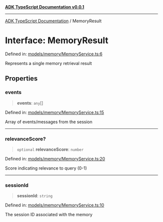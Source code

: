 [**ADK TypeScript Documentation v0.0.1**](../README.md)

***

[ADK TypeScript Documentation](../globals.md) / MemoryResult

# Interface: MemoryResult

Defined in: [models/memory/MemoryService.ts:6](https://github.com/pontus-devoteam/adk-typescript/blob/9fe8a397cfb495545a029b2d9b6f8a0adf2c2de5/src/models/memory/MemoryService.ts#L6)

Represents a single memory retrieval result

## Properties

### events

> **events**: `any`[]

Defined in: [models/memory/MemoryService.ts:15](https://github.com/pontus-devoteam/adk-typescript/blob/9fe8a397cfb495545a029b2d9b6f8a0adf2c2de5/src/models/memory/MemoryService.ts#L15)

Array of events/messages from the session

***

### relevanceScore?

> `optional` **relevanceScore**: `number`

Defined in: [models/memory/MemoryService.ts:20](https://github.com/pontus-devoteam/adk-typescript/blob/9fe8a397cfb495545a029b2d9b6f8a0adf2c2de5/src/models/memory/MemoryService.ts#L20)

Score indicating relevance to query (0-1)

***

### sessionId

> **sessionId**: `string`

Defined in: [models/memory/MemoryService.ts:10](https://github.com/pontus-devoteam/adk-typescript/blob/9fe8a397cfb495545a029b2d9b6f8a0adf2c2de5/src/models/memory/MemoryService.ts#L10)

The session ID associated with the memory
